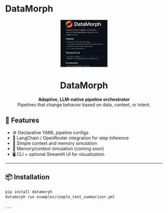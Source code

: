 # DataMorph

<p align="center">
  <img src="datamorph.png" alt="DataMorph Logo" width="150"/>
</p>

<h1 align="center">DataMorph</h1>

<p align="center">
  <strong>Adaptive, LLM-native pipeline orchestrator</strong><br>
  Pipelines that change behavior based on data, context, or intent.
</p>


## 🚀 Features

- ⚙️ Declarative YAML pipeline configs
- 🧠 LangChain / OpenRouter integration for step inference
- 🧠 Simple context and memory simulation
- 🔁 Memory/context simulation (coming soon)
- 🖥️ CLI + optional Streamlit UI for visualization

---

## 📦 Installation

```bash
pip install datamorph
datamorph run examples/simple_text_summarizer.yml

---